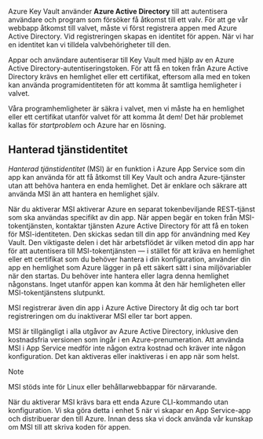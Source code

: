 Azure Key Vault använder **Azure Active Directory** till att autentisera användare och program som försöker få åtkomst till ett valv. För att ge vår webbapp åtkomst till valvet, måste vi först registrera appen med Azure Active Directory. Vid registreringen skapas en identitet för appen. När vi har en identitet kan vi tilldela valvbehörigheter till den.

Appar och användare autentiserar till Key Vault med hjälp av en Azure Active Directory-autentiseringstoken. För att få en token från Azure Active Directory krävs en hemlighet eller ett certifikat, eftersom alla med en token kan använda programidentiteten för att komma åt samtliga hemligheter i valvet.

Våra programhemligheter är säkra i valvet, men vi måste ha en hemlighet eller ett certifikat utanför valvet för att komma åt dem! Det här problemet kallas för *startproblem* och Azure har en lösning.

## <a name="managed-service-identity"></a>Hanterad tjänstidentitet

*Hanterad tjänstidentitet* (MSI) är en funktion i Azure App Service som din app kan använda för att få åtkomst till Key Vault och andra Azure-tjänster utan att behöva hantera en enda hemlighet. Det är enklare och säkrare att använda MSI än att hantera en hemlighet själv.

När du aktiverar MSI aktiverar Azure en separat tokenbeviljande REST-tjänst som ska användas specifikt av din app. När appen begär en token från MSI-tokentjänsten, kontaktar tjänsten Azure Active Directory för att få en token för MSI-identiteten. Den skickas sedan till din app för användning med Key Vault. Den viktigaste delen i det här arbetsflödet är vilken metod din app har för att autentisera till MSI-tokentjänsten &mdash; i stället för att kräva en hemlighet eller ett certifikat som du behöver hantera i din konfiguration, använder din app en hemlighet som Azure lägger in på ett säkert sätt i sina miljövariabler när den startas. Du behöver inte hantera eller lagra denna hemlighet någonstans. Inget utanför appen kan komma åt den här hemligheten eller MSI-tokentjänstens slutpunkt.

MSI registrerar även din app i Azure Active Directory åt dig och tar bort registreringen om du inaktiverar MSI eller tar bort appen.

MSI är tillgängligt i alla utgåvor av Azure Active Directory, inklusive den kostnadsfria versionen som ingår i en Azure-prenumeration. Att använda MSI i App Service medför inte någon extra kostnad och kräver inte någon konfiguration. Det kan aktiveras eller inaktiveras i en app när som helst.

> [!NOTE]
> MSI stöds inte för Linux eller behållarwebbappar för närvarande.

När du aktiverar MSI krävs bara ett enda Azure CLI-kommando utan konfiguration. Vi ska göra detta i enhet 5 när vi skapar en App Service-app och distribuerar den till Azure. Innan dess ska vi dock använda vår kunskap om MSI till att skriva koden för appen.